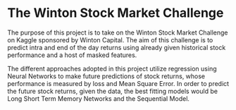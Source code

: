 # The Winton Stock Market Challenge

The purpose of this project is to take on the Winton Stock Market Challenge on Kaggle sponsored by Winton Capital. The aim of this challenge is to predict intra and end of the day returns using already given historical stock performance and a host of masked features.

The different approaches adopted in this project utilize regression using Neural Networks to make future predictions of stock returns, whose performance is measured by loss and Mean Square Error. In order to predict the future stock returns, given the data, the best fitting models would be Long Short Term Memory Networks and the Sequential Model. 
